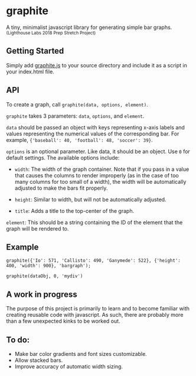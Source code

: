 # graphite
A tiny, minimalist javascript library for generating simple bar graphs.\
<sub>(Lighthouse Labs 2018 Prep Stretch Project)</sub>

## Getting Started
Simply add [graphite.js](https://github.com/jonathandannel/graphite/blob/master/graphite.js) to your source directory and include it as a script in your index.html file.

## API
To create a graph, call `graphite(data, options, element)`.

`graphite` takes 3 parameters: `data`, `options`, and `element`.

`data` should be passed an object with keys representing x-axis labels and values representing the numerical values of the corresponding bar. For example, `{'baseball': 40, 'football': 48, 'soccer': 39}`.

`options` is an optional parameter. Like data, it should be an object. Use `0` for default settings. The available options include:

- `width`: The width of the graph container. Note that if you pass in a value that causes the columns to render improperly (as in the case of too many columns for too small of a width), the width will be automatically adjusted to make the bars fit properly.

- `height`: Similar to width, but will not be automatically adjusted.

- `title`: Adds a title to the top-center of the graph.

`element`: This should be a string containing the ID of the element that the graph will be rendered to.

## Example

 `graphite({'Io': 571, 'Callisto': 490, 'Ganymede': 522}, {'height': 400, 'width': 900}, 'bargraph');`

 `graphite(dataObj, 0, 'mydiv')`

## A work in progress

The purpose of this project is primarily to learn and to become familiar with creating reusable code with javascript. As such, there are probably more than a few unexpected kinks to be worked out.

## To do:

- Make bar color gradients and font sizes customizable.
- Allow stacked bars.
- Improve accuracy of automatic width sizing.
